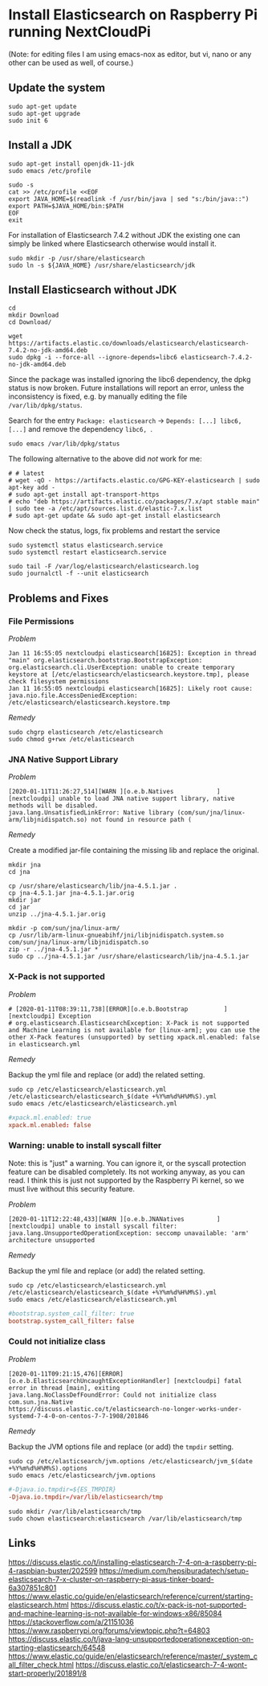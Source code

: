 # Install Elasticsearch on Raspberry Pi running NextCloudPi

(Note: for editing files I am using emacs-nox as editor, but vi, nano or any other can be used as well, of course.)

## Update the system

```Shell
sudo apt-get update
sudo apt-get upgrade
sudo init 6
```

## Install a JDK

```Shell
sudo apt-get install openjdk-11-jdk
sudo emacs /etc/profile

sudo -s 
cat >> /etc/profile <<EOF
export JAVA_HOME=$(readlink -f /usr/bin/java | sed "s:/bin/java::")
export PATH=$JAVA_HOME/bin:$PATH
EOF
exit
```

For installation of Elasticsearch 7.4.2 without JDK the existing one can simply be linked where Elasticsearch otherwise would install it.

```Shell
sudo mkdir -p /usr/share/elasticsearch
sudo ln -s ${JAVA_HOME} /usr/share/elasticsearch/jdk
```

## Install Elasticsearch without JDK

```Shell
cd
mkdir Download
cd Download/

wget https://artifacts.elastic.co/downloads/elasticsearch/elasticsearch-7.4.2-no-jdk-amd64.deb
sudo dpkg -i --force-all --ignore-depends=libc6 elasticsearch-7.4.2-no-jdk-amd64.deb
```

Since the package was installed ignoring the libc6 dependency, the dpkg status is now broken. Future installations will report an error, unless the inconsistency is fixed, e.g. by manually editing the file `/var/lib/dpkg/status`.

Search for the entry `Package: elasticsearch` -> `Depends: [...] libc6, [...]` and remove the dependency `libc6, `.

```Shell
sudo emacs /var/lib/dpkg/status
```

The following alternative to the above did _not_ work for me:

```Shell
# # latest
# wget -qO - https://artifacts.elastic.co/GPG-KEY-elasticsearch | sudo apt-key add -
# sudo apt-get install apt-transport-https
# echo "deb https://artifacts.elastic.co/packages/7.x/apt stable main" | sudo tee -a /etc/apt/sources.list.d/elastic-7.x.list
# sudo apt-get update && sudo apt-get install elasticsearch
```

Now check the status, logs, fix problems and restart the service

```Shell
sudo systemctl status elasticsearch.service
sudo systemctl restart elasticsearch.service

sudo tail -F /var/log/elasticsearch/elasticsearch.log
sudo journalctl -f --unit elasticsearch
```

## Problems and Fixes

### File Permissions

_Problem_

```Log
Jan 11 16:55:05 nextcloudpi elasticsearch[16825]: Exception in thread "main" org.elasticsearch.bootstrap.BootstrapException: org.elasticsearch.cli.UserException: unable to create temporary keystore at [/etc/elasticsearch/elasticsearch.keystore.tmp], please check filesystem permissions
Jan 11 16:55:05 nextcloudpi elasticsearch[16825]: Likely root cause: java.nio.file.AccessDeniedException: /etc/elasticsearch/elasticsearch.keystore.tmp
```

_Remedy_

```Shell
sudo chgrp elasticsearch /etc/elasticsearch
sudo chmod g+rwx /etc/elasticsearch
```


### JNA Native Support Library

_Problem_

```Log
[2020-01-11T11:26:27,514][WARN ][o.e.b.Natives            ] [nextcloudpi] unable to load JNA native support library, native methods will be disabled.
java.lang.UnsatisfiedLinkError: Native library (com/sun/jna/linux-arm/libjnidispatch.so) not found in resource path (
```

_Remedy_

Create a modified jar-file containing the missing lib and replace the original.

```Shell
mkdir jna
cd jna

cp /usr/share/elasticsearch/lib/jna-4.5.1.jar .
cp jna-4.5.1.jar jna-4.5.1.jar.orig
mkdir jar
cd jar
unzip ../jna-4.5.1.jar.orig

mkdir -p com/sun/jna/linux-arm/
cp /usr/lib/arm-linux-gnueabihf/jni/libjnidispatch.system.so com/sun/jna/linux-arm/libjnidispatch.so
zip -r ../jna-4.5.1.jar *
sudo cp ../jna-4.5.1.jar /usr/share/elasticsearch/lib/jna-4.5.1.jar
```

### X-Pack is not supported

_Problem_

```log
# [2020-01-11T08:39:11,738][ERROR][o.e.b.Bootstrap          ] [nextcloudpi] Exception
# org.elasticsearch.ElasticsearchException: X-Pack is not supported and Machine Learning is not available for [linux-arm]; you can use the other X-Pack features (unsupported) by setting xpack.ml.enabled: false in elasticsearch.yml
```

_Remedy_

Backup the yml file and replace (or add) the related setting.

```shell
sudo cp /etc/elasticsearch/elasticsearch.yml /etc/elasticsearch/elasticsearch_$(date +%Y%m%d%H%M%S).yml
sudo emacs /etc/elasticsearch/elasticsearch.yml
```

```conf
#xpack.ml.enabled: true
xpack.ml.enabled: false
```

### Warning: unable to install syscall filter

Note: this is "just" a warning. You can ignore it, or the syscall protection feature can be disabled completely. Its not working anyway, as you can read. I think this is just not supported by the Raspberry Pi kernel, so we must live without this security feature.

_Problem_

```log
[2020-01-11T12:22:48,433][WARN ][o.e.b.JNANatives         ] [nextcloudpi] unable to install syscall filter: 
java.lang.UnsupportedOperationException: seccomp unavailable: 'arm' architecture unsupported
```

_Remedy_

Backup the yml file and replace (or add) the related setting.

```shell
sudo cp /etc/elasticsearch/elasticsearch.yml /etc/elasticsearch/elasticsearch_$(date +%Y%m%d%H%M%S).yml
sudo emacs /etc/elasticsearch/elasticsearch.yml
```

```conf
#bootstrap.system_call_filter: true
bootstrap.system_call_filter: false
```

### Could not initialize class

_Problem_

```log
[2020-01-11T09:21:15,476][ERROR][o.e.b.ElasticsearchUncaughtExceptionHandler] [nextcloudpi] fatal error in thread [main], exiting
java.lang.NoClassDefFoundError: Could not initialize class com.sun.jna.Native
https://discuss.elastic.co/t/elasticsearch-no-longer-works-under-systemd-7-4-0-on-centos-7-7-1908/201846
```

_Remedy_

Backup the JVM options file and replace (or add) the `tmpdir` setting.

```shell
sudo cp /etc/elasticsearch/jvm.options /etc/elasticsearch/jvm_$(date +%Y%m%d%H%M%S).options
sudo emacs /etc/elasticsearch/jvm.options 
```

```conf
#-Djava.io.tmpdir=${ES_TMPDIR}
-Djava.io.tmpdir=/var/lib/elasticsearch/tmp
```

```shell
sudo mkdir /var/lib/elasticsearch/tmp
sudo chown elasticsearch:elasticsearch /var/lib/elasticsearch/tmp
```

## Links

https://discuss.elastic.co/t/installing-elasticsearch-7-4-on-a-raspberry-pi-4-raspbian-buster/202599
https://medium.com/hepsiburadatech/setup-elasticsearch-7-x-cluster-on-raspberry-pi-asus-tinker-board-6a307851c801
https://www.elastic.co/guide/en/elasticsearch/reference/current/starting-elasticsearch.html
https://discuss.elastic.co/t/x-pack-is-not-supported-and-machine-learning-is-not-available-for-windows-x86/85084
https://stackoverflow.com/a/21151036
https://www.raspberrypi.org/forums/viewtopic.php?t=64803
https://discuss.elastic.co/t/java-lang-unsupportedoperationexception-on-starting-elasticsearch/64548
https://www.elastic.co/guide/en/elasticsearch/reference/master/_system_call_filter_check.html
https://discuss.elastic.co/t/elasticsearch-7-4-wont-start-properly/201891/8